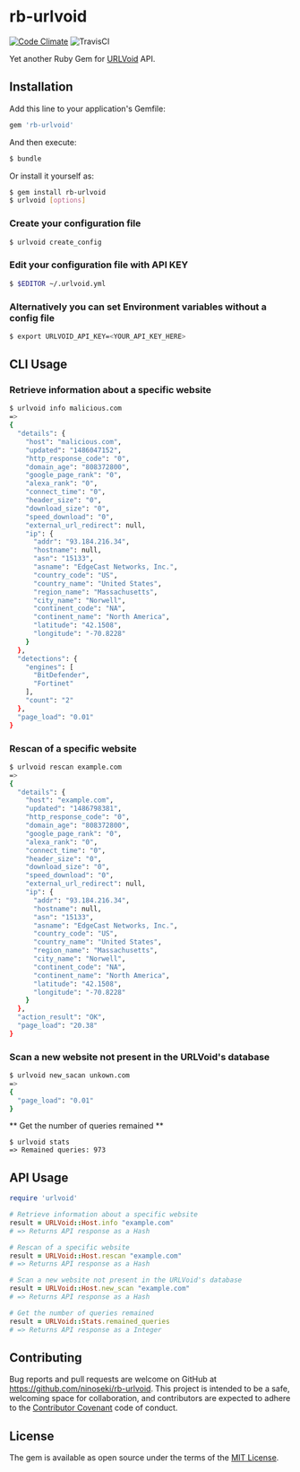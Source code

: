 # rb-urlvoid
[![Code Climate](https://codeclimate.com/github/ninoseki/rb-urlvoid/badges/gpa.svg)](https://codeclimate.com/github/ninoseki/rb-urlvoid)
![TravisCI](https://travis-ci.org/ninoseki/rb-urlvoid.svg?branch=master)

Yet another Ruby Gem for [URLVoid](http://www.urlvoid.com/) API.

## Installation

Add this line to your application's Gemfile:

```ruby
gem 'rb-urlvoid'
```

And then execute:

```bash
$ bundle
```

Or install it yourself as:

```bash
$ gem install rb-urlvoid
$ urlvoid [options]
```

### Create your configuration file

```bash
$ urlvoid create_config
```

### Edit your configuration file with API KEY

```bash
$ $EDITOR ~/.urlvoid.yml
```

### Alternatively you can set Environment variables without a config file

```bash
$ export URLVOID_API_KEY=<YOUR_API_KEY_HERE>
```

## CLI Usage

### Retrieve information about a specific website

```bash
$ urlvoid info malicious.com
=>
{
  "details": {
    "host": "malicious.com",
    "updated": "1486047152",
    "http_response_code": "0",
    "domain_age": "808372800",
    "google_page_rank": "0",
    "alexa_rank": "0",
    "connect_time": "0",
    "header_size": "0",
    "download_size": "0",
    "speed_download": "0",
    "external_url_redirect": null,
    "ip": {
      "addr": "93.184.216.34",
      "hostname": null,
      "asn": "15133",
      "asname": "EdgeCast Networks, Inc.",
      "country_code": "US",
      "country_name": "United States",
      "region_name": "Massachusetts",
      "city_name": "Norwell",
      "continent_code": "NA",
      "continent_name": "North America",
      "latitude": "42.1508",
      "longitude": "-70.8228"
    }
  },
  "detections": {
    "engines": [
      "BitDefender",
      "Fortinet"
    ],
    "count": "2"
  },
  "page_load": "0.01"
}
```

### Rescan of a specific website

```bash
$ urlvoid rescan example.com
=>
{
  "details": {
    "host": "example.com",
    "updated": "1486798381",
    "http_response_code": "0",
    "domain_age": "808372800",
    "google_page_rank": "0",
    "alexa_rank": "0",
    "connect_time": "0",
    "header_size": "0",
    "download_size": "0",
    "speed_download": "0",
    "external_url_redirect": null,
    "ip": {
      "addr": "93.184.216.34",
      "hostname": null,
      "asn": "15133",
      "asname": "EdgeCast Networks, Inc.",
      "country_code": "US",
      "country_name": "United States",
      "region_name": "Massachusetts",
      "city_name": "Norwell",
      "continent_code": "NA",
      "continent_name": "North America",
      "latitude": "42.1508",
      "longitude": "-70.8228"
    }
  },
  "action_result": "OK",
  "page_load": "20.38"
}
```

### Scan a new website not present in the URLVoid's database

```bash
$ urlvoid new_sacan unkown.com
=>
{
  "page_load": "0.01"
}
```

** Get the number of queries remained **
```
$ urlvoid stats
=> Remained queries: 973
```

## API Usage

```ruby
require 'urlvoid'

# Retrieve information about a specific website
result = URLVoid::Host.info "example.com"
# => Returns API response as a Hash

# Rescan of a specific website
result = URLVoid::Host.rescan "example.com"
# => Returns API response as a Hash

# Scan a new website not present in the URLVoid's database
result = URLVoid::Host.new_scan "example.com"
# => Returns API response as a Hash

# Get the number of queries remained
result = URLVoid::Stats.remained_queries
# => Returns API response as a Integer
```

## Contributing

Bug reports and pull requests are welcome on GitHub at https://github.com/ninoseki/rb-urlvoid. This project is intended to be a safe, welcoming space for collaboration, and contributors are expected to adhere to the [Contributor Covenant](http://contributor-covenant.org) code of conduct.


## License

The gem is available as open source under the terms of the [MIT License](http://opensource.org/licenses/MIT).
